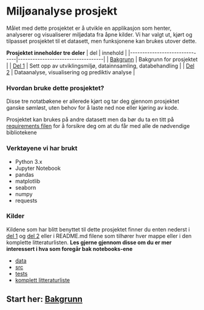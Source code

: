 # Miljøanalyse prosjekt 

Målet med dette prosjektet er å utvikle en applikasjon som henter, analyserer og visualiserer miljødata fra åpne kilder. Vi har valgt ut, kjørt og tilpasset prosjektet til et datasett, men funksjonene kan brukes utover dette.

**Prosjektet inneholder tre deler**
| del                           | innehold                          | 
|-------------------------------|-----------------------------------|
| [Bakgrunn](./notebooks/miljoanalyseprosjekt.ipynb)  | Bakgrunn for prosjektet |
| [Del 1](./notebooks/del1.ipynb) | Sett opp av utviklingsmiljø, datainnsamling, databehandling |
| [Del 2](./notebooks/del2.ipynb) | Dataanalyse, visualisering og prediktiv analyse |


### Hvordan bruke dette prosjektet?
Disse tre notatbøkene er allerede kjørt og tar deg gjennom prosjektet ganske sømløst, uten behov for å laste ned noe eller kjøring av kode. 

Prosjektet kan brukes på andre datasett men da bør du ta en titt på [requirements filen](requirements.txt) for å forsikre deg om at du får med alle de nødvendige bibliotekene

### Verktøyene vi har brukt

- Python 3.x
- Jupyter Notebook
- pandas
- matplotlib
- seaborn
- numpy
- requests

### Kilder
 Kildene som har blitt benyttet til dette prosjektet finner du enten nederst i [del 1](./notebooks/del1.ipynb) og [del 2](./notebooks/del2.ipynb) eller i README.md filene som tilhører hver mappe eller i den komplette litteraturlisten. **Les gjerne gjennom disse om du er mer interessert i hva som foregår bak notebooks-ene**

 - [data](./data/README.md)
 - [src](./src/README.md)
 - [tests](./tests/README.md)
 - [komplett litteraturliste](./docs/litteratur.ipynb)

## Start her: [Bakgrunn](./notebooks/miljoanalyseprosjekt.ipynb)